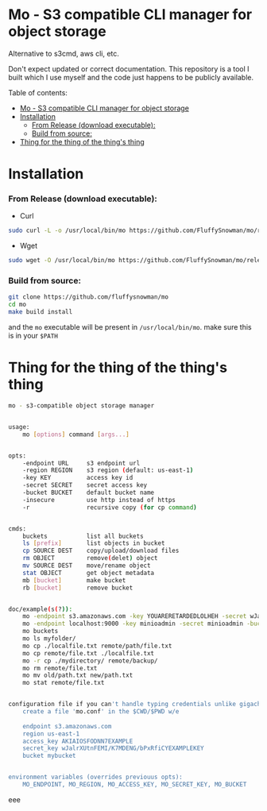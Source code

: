 # Mo - S3 compatible CLI manager for object storage

Alternative to s3cmd, aws cli, etc.

Don't expect updated or correct documentation. This repository is a tool I built
which I use myself and the code just happens to be publicly available.

Table of contents:

<!--toc:start-->
- [Mo - S3 compatible CLI manager for object storage](#mo-s3-compatible-cli-manager-for-object-storage)
- [Installation](#installation)
    - [From Release (download executable):](#from-release-download-executable)
    - [Build from source:](#build-from-source)
- [Thing for the thing of the thing's thing](#thing-for-the-thing-of-the-things-thing)
<!--toc:end-->

# Installation

### From Release (download executable):

- Curl 

```bash
sudo curl -L -o /usr/local/bin/mo https://github.com/FluffySnowman/mo/releases/download/v1.0.0/mo_x86_64-unknown-linux-gnu && sudo chmod +x /usr/local/bin/mo
```

- Wget

```bash
sudo wget -O /usr/local/bin/mo https://github.com/FluffySnowman/mo/releases/download/v1.0.0/mo_x86_64-unknown-linux-gnu && sudo chmod +x /usr/local/bin/mo
```


### Build from source:

```bash 
git clone https://github.com/fluffysnowman/mo
cd mo 
make build install
```

and the `mo` executable will be present in `/usr/local/bin/mo`. make sure this
is in your `$PATH`

# Thing for the thing of the thing's thing

```bash
mo - s3-compatible object storage manager


usage:
    mo [options] command [args...]


opts:
    -endpoint URL     s3 endpoint url
    -region REGION    s3 region (default: us-east-1)
    -key KEY          access key id
    -secret SECRET    secret access key
    -bucket BUCKET    default bucket name
    -insecure         use http instead of https
    -r                recursive copy (for cp command)


cmds:
    buckets           list all buckets
    ls [prefix]       list objects in bucket
    cp SOURCE DEST    copy/upload/download files
    rm OBJECT         remove(delet) object
    mv SOURCE DEST    move/rename object
    stat OBJECT       get object metadata
    mb [bucket]       make bucket
    rb [bucket]       remove bucket


doc/example(s(?)):
    mo -endpoint s3.amazonaws.com -key YOUARERETARDEDLOLHEH -secret wJalrXUtnFEMI/K7MDENG/bPxRfiCYEXAMPLEKEY -bucket somebucket ls
    mo -endpoint localhost:9000 -key minioadmin -secret minioadmin -bucket test cp ./file.txt remote/file.txt
    mo buckets
    mo ls myfolder/
    mo cp ./localfile.txt remote/path/file.txt
    mo cp remote/file.txt ./localfile.txt
    mo -r cp ./mydirectory/ remote/backup/
    mo rm remote/file.txt
    mo mv old/path.txt new/path.txt
    mo stat remote/file.txt


configuration file if you can't handle typing credentials unlike gigachads:
    create a file 'mo.conf' in the $CWD/$PWD w/e 
    
    endpoint s3.amazonaws.com
    region us-east-1
    access_key AKIAIOSFODNN7EXAMPLE
    secret_key wJalrXUtnFEMI/K7MDENG/bPxRfiCYEXAMPLEKEY
    bucket mybucket


environment variables (overrides previouus opts):
    MO_ENDPOINT, MO_REGION, MO_ACCESS_KEY, MO_SECRET_KEY, MO_BUCKET

```


eee


